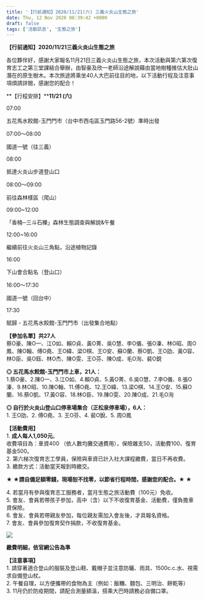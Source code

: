 ```yaml
---
title: '【行前通知】2020/11/21(六) 三義火炎山生態之旅'
date: Thu, 12 Nov 2020 08:39:42 +0000
draft: false
tags: ['活動訊息', '生態之旅']
---
```


**【行前通知】****2020/11/21****三義火炎山生態之旅**

各位夥伴好，感謝大家報名11月21日三義火炎山生態之旅，本次活動與第六第次復育志工之第三堂課結合舉辦，由智豪及欣一老師沿途解說藉由當地樹種推估大肚山潛在的原生樹木。本次旅途將乘坐40人大巴前往目的地，以下活動行程及注意事項煩請詳閱，感謝您的配合！

**【行程安排】****11/21 (****六****)**

07:00

五花馬水餃館-玉門門市（台中市西屯區玉門路56-2號）準時出發

07:00～08:00

國道一號（往三義）

08:00

抵達火炎山步道登山口

08:00～09:00

前往森林樣區（爬山）

09:00~12:00

「香楠─三斗石櫟」森林生態調查與解說&午餐

12:00~16:00

繼續前往火炎山三角點，沿途植物記錄

16:00

下山會合點名（登山口）

16:00～17:30

國道一號（回台中）

17:30

賦歸 - 五花馬水餃館-玉門門市（出發集合地點）

**【參加名單】共27人**  
蔡O豪、陳O一、江O如、賴O貞、黃O菁、吳O慧、李O儀、張O溱、林O昭、周O鳳、陳O翰、傅O堯、王O緯、梁O棋、王O安、蘇O蘭、蔡O凱、王O劭、黃O容、林O臣、吳O鈺、林O杰、陳O雯、王O芬、陳O成、毛O洵、裴O銳

**◎ 五花馬水餃館-玉門門市上車，21人：**  
1.蔡O豪、2.陳O一、3.江O如、4.賴O貞、5.黃O菁、6.吳O慧、7.李O儀、8.張O溱、9.林O昭、10.陳O翰、11.傅O堯、12.王O緯、13.梁O棋、14.王O安、15.蘇O蘭、16.蔡O凱、17.黃O容、18.林O臣、19.陳O雯、20.陳O成、21.毛O洵

**◎ 自行於火炎山登山口停車場集合（正松泉停車場），6人：**  
1\. 王O劭、2. 傅O堯、3. 王O芬、4. 裴O銳、5. 周O鳳

**【活動費用】**  
1\. **成人每人1,050元**。  
收費項目為：車資400 （依人數均攤交通費用），保險雜支50，活動費100、復育基金500。  
2\. 第六梯次復育志工學員，保險與車資已計入社大課程繳費，當日不再收費。  
3\. 繳款方式：活動當天報到時繳交。

★ ★**請自備足額零錢，現場恕不找零，以節省行程時間，感謝您的配合。**★ ★

4\. 若當月有參與復育志工服務者，當月生態之旅活動費（100元）免收。  
5\. 會友、會員若帶孩子參加，高中（含）以下不收復育基金、活動費，僅負擔車資保險。  
6\. 會友、會員若帶親友參加，每位親友需加入會友後，才具報名資格。  
7\. 會友、會員參加復育契作捐款，不收復育基金。

![](https://www.reforestation.tw/wp-content/uploads/2020/11/公告收費明細-1.jpg)

**繳費明細，依官網公告為準**

**【注意事項】**  
1\. 請穿著適合登山的服裝及登山鞋、戴帽子並注意防曬、雨具、1500c.c.水、視需求自備登山杖。  
2\. 午餐自理，以方便攜帶的食物為主（例如：飯糰、麵包、三明治、餅乾等）  
3\. 11月仍於防疫期間，請配合測量額溫，搭乘大巴時請務必自備口罩。